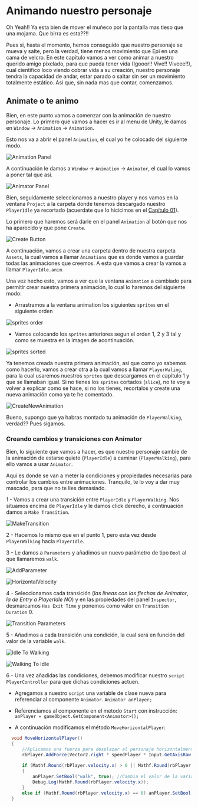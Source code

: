 # Animando nuestro personaje

Oh Yeah!! Ya esta bien de mover el muñeco por la pantalla mas tieso que una mojama. Que birra es esta??!!

Pues si, hasta el momento, hemos conseguido que nuestro personaje se mueva y salte, pero la verdad, tiene menos movimiento que Epi en una cama de velcro. En este capítulo vamos a ver como animar a nuestro querido amigo pixelado, para que pueda tener vida (Igooor!! Vive!! Viveee!!), cual cientifico loco viendo cobrar vida a su creación, nuestro personaje tendra la capacidad de andar, estar parado o saltar sin ser un movimiento totalmente estático. Asi que, sin nada mas que contar, comenzamos.

## Animate o te animo
Bien, en este punto vamos a comenzar con la animación de nuestro personaje. Lo primero que vamos a hacer es ir al menu de Unity, le damos en `Window` -> `Animation` -> `Animation`.

Esto nos va a abrir el panel `Animation`, el cual yo he colocado del siguiente modo.

![Animation Panel](imgWiki/11_AnimationPanel.png)

A continuación le damos a `Window` -> `Animation` -> `Animator`, el cual lo vamos a poner tal que asi.

![Animator Panel](imgWiki/11_AnimatorPanel.png)

Bien, seguidamente seleccionamos a nuestro player y nos vamos en la ventana `Project` a la carpeta donde tenemos descargado nuestro `PlayerIdle` ya recortado (acuerdate que lo hicicimos en el [Capítulo 01](01_TilesYSprites.md)).

Lo primero que haremos será darle en el panel `Animation` al botón que nos ha aparecido y que pone `Create`.

![Create Button](imgWiki/11_CreateButton.png)

A continuación, vamos a crear una carpeta dentro de nuestra carpeta `Assets`, la cual vamos a llamar `Animations` que es donde vamos a guardar todas las animaciones que creemos. A esta que vamos a crear la vamos a llamar `PlayerIdle.anim`.

Una vez hecho esto, vamos a ver que la ventana `Animation` a cambiado para permitir crear nuestra primera animación, lo cual lo haremos del siguiente modo:

 * Arrastramos a la ventana animation los siguientes `sprites` en el siguiente orden

 ![sprites order](imgWiki/11_AnimationsIdle.png)

 * Vamos colocando los `sprites` anteriores segun el orden 1, 2 y 3 tal y como se muestra en la imagen de acontinuación.

 ![sprites sorted](imgWiki/11_SpritesOrder.png)

Ya tenemos creada nuestra primera animación, asi que como yo sabemos como hacerlo, vamos a crear otra a la cual vamos a llamar `PlayerWaling`, para la cual usaremos nuestros `sprites` que descargamos en el capítulo 1 y que se llamaban igual. Si no tienes los `sprites` cortados (`slice`), no te voy a volver a explicar como se hace, si no los tienes, recortalos y create una nueva animación como ya te he comentado.

![CreateNewAnimation](imgWiki/11_CreateNewAnimation.png) 

Bueno, supongo que ya habras montado tu animación de `PlayerWalking`, verdad?? Pues sigamos.

### Creando cambios y transiciones con Animator

Bien, lo siguiente que vamos a hacer, es que nuestro personaje cambie de la animación de estarse quieto (`PlayerIdle`) a caminar (`PlayerWalking`), para ello vamos a usar `Animator`. 

Aquí es donde se van a meter la condiciones y propiedades necesarias para controlar los cambios entre animaciones. Tranquilo, te lo voy a dar muy mascado, para que no te lies demasiado.

 1 - Vamos a crear una transición entre `PlayerIdle` y `PlayerWalking`. Nos situamos encima de `PlayerIdle` y le damos click derecho, a continuación damos a `Make Transition`.

 ![MakeTransition](imgWiki/11_MakeTransition.png)

 2 - Hacemos lo mismo que en el punto 1, pero esta vez desde `PlayerWalking` hacia `PlayerIdle`.

 3 - Le damos a `Parameters` y añadimos un nuevo parámetro de tipo `Bool` al que llamaremos `walk`.

 ![AddParameter](imgWiki/11_AddParameter.png)

 ![HorizontalVelocity](imgWiki/11_WalkParameter.png)

 4 - Seleccionamos cada transición (_las lineas con las flechas de Animator_, _la de Entry a PlayerIdle NO_) y en las propiedades del panel `Inspector`, desmarcamos `Has Exit Time` y ponemos como valor en `Transition Duration` 0.

 ![Transition Parameters](imgWiki/11_TransitionParameters.png)

 5 - Añadimos a cada transición una condición, la cual será en función del valor de la variable `walk`.
 
 ![Idle To Walking](imgWiki/11_IdleWalkingCondition.png)

 ![Walking To Idle](imgWiki/11_WalkingIdleCondition.png)

 6 - Una vez añadidas las condiciones, debemos modificar nuestro `script PlayerController` para que dichas condiciones actuen.
  * Agregamos a nuestro `script` una variable de clase nueva para referenciar al componente `Animator`.
  `Animator anPlayer;` 

  * Referenciamos al componente en el metodo `Start` con instrucción:
  `anPlayer = gameObject.GetComponent<Animator>();`

  * A continuación modificamos el método `MoveHorizontalPlayer`:
  ```c#
    void MoveHorizontalPlayer()
    {
        //Aplicamos una fuerza para desplazar al personaje horizontalmente
        rbPlayer.AddForce(Vector2.right * speedPlayer * Input.GetAxisRaw("Horizontal") * Time.deltaTime );
    
        if (Mathf.Round(rbPlayer.velocity.x) > 0 || Mathf.Round(rbPlayer.velocity.x) < 0)
        {
            anPlayer.SetBool("walk", true); //Cambia el valor de la variable del Animator
            Debug.Log(Mathf.Round(rbPlayer.velocity.x)); 
        }
        else if (Mathf.Round(rbPlayer.velocity.x) == 0) anPlayer.SetBool("walk", false);
    }
  ``` 
